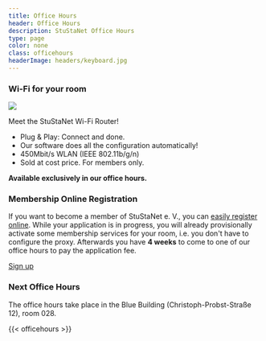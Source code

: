 ```yaml
---
title: Office Hours
header: Office Hours
description: StuStaNet Office Hours
type: page
color: none
class: officehours
headerImage: headers/keyboard.jpg
---
```


<div class="callout callout-default">
    <h3>Wi-Fi for your room</h3>
    <img src="/figures/router_m.jpg" class="router small">
    <p>Meet the StuStaNet Wi-Fi Router!</p>
    <ul>
        <li><i class="fa fa-check" aria-hidden="true"></i>Plug & Play: Connect and done.</li>
        <li><i class="fa fa-heart" aria-hidden="true"></i>Our software does all the configuration automatically!</li>
        <li><i class="fa fa-tachometer" aria-hidden="true"></i>450Mbit/s WLAN (IEEE 802.11b/g/n)</li>
        <li><i class="fa fa-euro" aria-hidden="true"></i>Sold at cost price. For members only.</li>
    </ul>
    <p><b>Available exclusively in our office hours.</b></p>
</div>


### Membership Online Registration
If you want to become a member of StuStaNet e. V., you can <a href="https://reg.stustanet.de/">easily register online</a>. While your application is in progress, you will already provisionally activate some membership services for your room, i.e. you don't have to configure the proxy.
Afterwards you have **4 weeks** to come to one of our office hours to pay the application fee.

<a class="button" href="https://reg.stustanet.de/">Sign up</a>


### Next Office Hours
The office hours take place in the Blue Building (Christoph-Probst-Straße 12), room 028.

{{< officehours >}}
